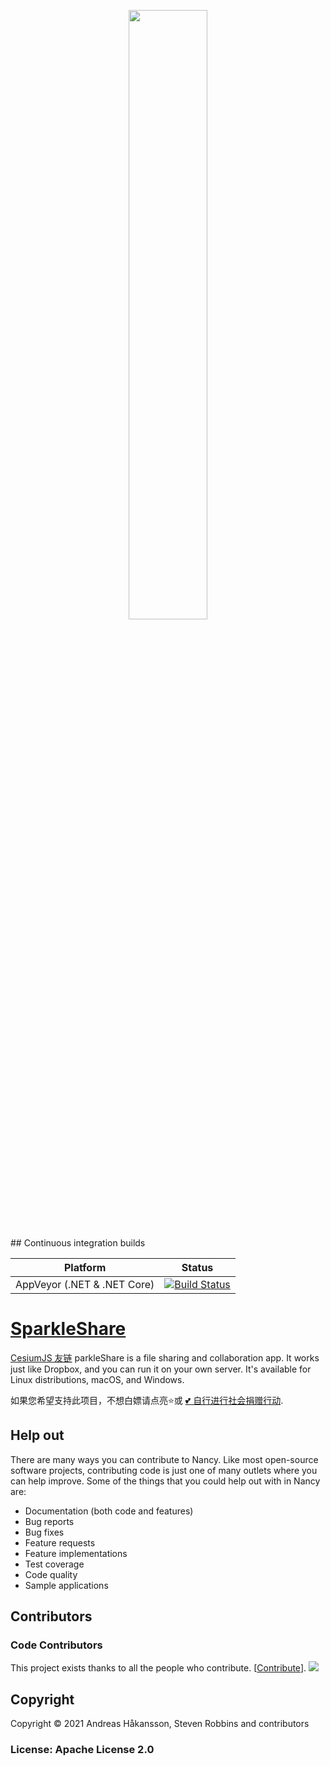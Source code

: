 <p align="center">
<img src="https://github.com/CesiumGS/cesium/wiki/logos/Cesium_Logo_Color.jpg" width="50%" />
</p>
## Continuous integration builds

| Platform                    | Status                                                                                                                                  |
|-----------------------------|-----------------------------------------------------------------------------------------------------------------------------------------|
| AppVeyor (.NET & .NET Core) | [![Build Status](https://ci.appveyor.com/api/projects/status/mpd9lbxvithu16vg/branch/master?svg=true)](https://ci.appveyor.com/project/NancyFx/nancy) |

# [SparkleShare](https://www.sparkleshare.org/)
[CesiumJS 友链](https://github.com/CesiumGS/cesium)
parkleShare is a file sharing and collaboration app. It works just like Dropbox, and you can run it on your own server. It's available for Linux distributions, macOS, and Windows.

如果您希望支持此项目，不想白嫖请点亮⭐或 [💕 自行进行社会捐赠行动](https://www.fsf.org/).
## Help out

There are many ways you can contribute to Nancy. Like most open-source software projects, contributing code
is just one of many outlets where you can help improve. Some of the things that you could help out with in
Nancy are:

* Documentation (both code and features)
* Bug reports
* Bug fixes
* Feature requests
* Feature implementations
* Test coverage
* Code quality
* Sample applications


## Contributors
### Code Contributors
This project exists thanks to all the people who contribute. [[Contribute](CONTRIBUTING.md)].
<a href="https://github.com/restsharp/RestSharp/graphs/contributors"><img src="https://opencollective.com/RestSharp/contributors.svg?width=890&button=false" /></a>
## Copyright

Copyright © 2021 Andreas Håkansson, Steven Robbins and contributors

### License: Apache License 2.0
